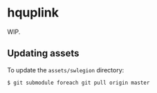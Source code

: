 # hquplink

WIP.

## Updating assets

To update the `assets/swlegion` directory:

```bash
$ git submodule foreach git pull origin master
```
